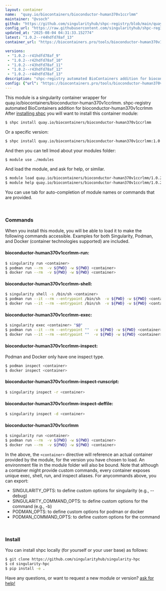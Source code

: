 ```yaml
---
layout: container
name:  "quay.io/biocontainers/bioconductor-human370v1ccrlmm"
maintainer: "@vsoch"
github: "https://github.com/singularityhub/shpc-registry/blob/main/quay.io/biocontainers/bioconductor-human370v1ccrlmm/container.yaml"
config_url: "https://raw.githubusercontent.com/singularityhub/shpc-registry/main/quay.io/biocontainers/bioconductor-human370v1ccrlmm/container.yaml"
updated_at: "2025-08-04 04:31:33.152774"
latest: "1.0.2--r44hdfd78af_13"
container_url: "https://biocontainers.pro/tools/bioconductor-human370v1ccrlmm"

versions:
 - "1.0.2--r41hdfd78af_9"
 - "1.0.2--r42hdfd78af_10"
 - "1.0.2--r43hdfd78af_11"
 - "1.0.2--r43hdfd78af_12"
 - "1.0.2--r44hdfd78af_13"
description: "shpc-registry automated BioContainers addition for bioconductor-human370v1ccrlmm"
config: {"url": "https://biocontainers.pro/tools/bioconductor-human370v1ccrlmm", "maintainer": "@vsoch", "description": "shpc-registry automated BioContainers addition for bioconductor-human370v1ccrlmm", "latest": {"1.0.2--r44hdfd78af_13": "sha256:fee1078bd2debf57ebfa702b5d009979e09683ccfc92a4eddbb2c6a2486268a5"}, "tags": {"1.0.2--r41hdfd78af_9": "sha256:7440cb416c425605160c40e8e39487d865c150e583906bbbc4a5f4d216ab387c", "1.0.2--r42hdfd78af_10": "sha256:81f2a41b6d24df95c7cc5a71d1520e9d5f663a39895b8ed2a4e3cec956f851c9", "1.0.2--r43hdfd78af_11": "sha256:8dc76c276c73d281d0b5749583e09dfadddf62c59cb5e7be1373d2bcb5e9e299", "1.0.2--r43hdfd78af_12": "sha256:0abffdc6dacadc7e80b42f8517cb48099e1df5a04b5779ebf648649cc1bafa39", "1.0.2--r44hdfd78af_13": "sha256:fee1078bd2debf57ebfa702b5d009979e09683ccfc92a4eddbb2c6a2486268a5"}, "docker": "quay.io/biocontainers/bioconductor-human370v1ccrlmm"}
---
```


This module is a singularity container wrapper for quay.io/biocontainers/bioconductor-human370v1ccrlmm.
shpc-registry automated BioContainers addition for bioconductor-human370v1ccrlmm
After [installing shpc](#install) you will want to install this container module:


```bash
$ shpc install quay.io/biocontainers/bioconductor-human370v1ccrlmm
```

Or a specific version:

```bash
$ shpc install quay.io/biocontainers/bioconductor-human370v1ccrlmm:1.0.2--r44hdfd78af_13
```

And then you can tell lmod about your modules folder:

```bash
$ module use ./modules
```

And load the module, and ask for help, or similar.

```bash
$ module load quay.io/biocontainers/bioconductor-human370v1ccrlmm/1.0.2--r44hdfd78af_13
$ module help quay.io/biocontainers/bioconductor-human370v1ccrlmm/1.0.2--r44hdfd78af_13
```

You can use tab for auto-completion of module names or commands that are provided.

<br>

### Commands

When you install this module, you will be able to load it to make the following commands accessible.
Examples for both Singularity, Podman, and Docker (container technologies supported) are included.

#### bioconductor-human370v1ccrlmm-run:

```bash
$ singularity run <container>
$ podman run --rm  -v ${PWD} -w ${PWD} <container>
$ docker run --rm  -v ${PWD} -w ${PWD} <container>
```

#### bioconductor-human370v1ccrlmm-shell:

```bash
$ singularity shell -s /bin/sh <container>
$ podman run --it --rm --entrypoint /bin/sh  -v ${PWD} -w ${PWD} <container>
$ docker run --it --rm --entrypoint /bin/sh  -v ${PWD} -w ${PWD} <container>
```

#### bioconductor-human370v1ccrlmm-exec:

```bash
$ singularity exec <container> "$@"
$ podman run --it --rm --entrypoint ""  -v ${PWD} -w ${PWD} <container> "$@"
$ docker run --it --rm --entrypoint ""  -v ${PWD} -w ${PWD} <container> "$@"
```

#### bioconductor-human370v1ccrlmm-inspect:

Podman and Docker only have one inspect type.

```bash
$ podman inspect <container>
$ docker inspect <container>
```

#### bioconductor-human370v1ccrlmm-inspect-runscript:

```bash
$ singularity inspect -r <container>
```

#### bioconductor-human370v1ccrlmm-inspect-deffile:

```bash
$ singularity inspect -d <container>
```



#### bioconductor-human370v1ccrlmm

```bash
$ singularity run <container>
$ podman run --rm  -v ${PWD} -w ${PWD} <container>
$ docker run --rm  -v ${PWD} -w ${PWD} <container>
```


In the above, the `<container>` directive will reference an actual container provided
by the module, for the version you have chosen to load. An environment file in the
module folder will also be bound. Note that although a container
might provide custom commands, every container exposes unique exec, shell, run, and
inspect aliases. For anycommands above, you can export:

 - SINGULARITY_OPTS: to define custom options for singularity (e.g., --debug)
 - SINGULARITY_COMMAND_OPTS: to define custom options for the command (e.g., -b)
 - PODMAN_OPTS: to define custom options for podman or docker
 - PODMAN_COMMAND_OPTS: to define custom options for the command

<br>

### Install

You can install shpc locally (for yourself or your user base) as follows:

```bash
$ git clone https://github.com/singularityhub/singularity-hpc
$ cd singularity-hpc
$ pip install -e .
```

Have any questions, or want to request a new module or version? [ask for help!](https://github.com/singularityhub/singularity-hpc/issues)